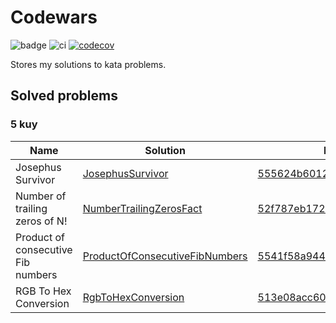 # Codewars
![badge](https://www.codewars.com/users/sierikov/badges/micro)
![ci](https://github.com/sierikov/codewars/actions/workflows/ci.yml/badge.svg)
[![codecov](https://codecov.io/gh/sierikov/codewars/branch/master/graph/badge.svg?token=LitdZxwLnJ)](https://codecov.io/gh/sierikov/codewars)

Stores my solutions to kata problems.

## Solved problems

### 5 kuy
| Name                               | Solution                                                                                                       | Link                                                                               |
|------------------------------------|----------------------------------------------------------------------------------------------------------------|------------------------------------------------------------------------------------|
| Josephus Survivor                  | [JosephusSurvivor](./src/main/scala/sierikov/codewars/kyu5/JosephusSurvivor.scala)                             | [555624b601231dc7a400017a](https://www.codewars.com/kata/555624b601231dc7a400017a) |
| Number of trailing zeros of N!     | [NumberTrailingZerosFact](./src/main/scala/sierikov/codewars/kyu5/JosephusSurvivor.scala)                      | [52f787eb172a8b4ae1000a34](https://www.codewars.com/kata/52f787eb172a8b4ae1000a34) |                                                                                    |
| Product of consecutive Fib numbers | [ProductOfConsecutiveFibNumbers](./src/main/scala/sierikov/codewars/kyu5/ProductOfConsecutiveFibNumbers.scala) | [5541f58a944b85ce6d00006a](https://www.codewars.com/kata/5541f58a944b85ce6d00006a) |
| RGB To Hex Conversion              | [RgbToHexConversion](./src/main/scala/sierikov/codewars/kyu5/RgbToHexConversion.scala)                         | [513e08acc600c94f01000001](https://www.codewars.com/kata/513e08acc600c94f01000001) |
